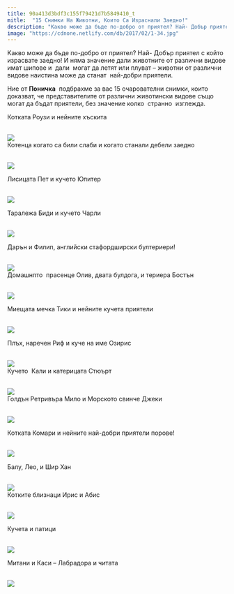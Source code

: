 ```yaml
---
title: 90a413d3bdf3c155f79421d7b5849410_t
mitle:  "15 Снимки На Животни, Които Са Израснали Заедно!"
description: "Kакво може да бъде по-добро от приятел? Най- Добър приятел с който израсвате заедно! И няма значение дали животните от различни видове имат шипове и  дали  могат да л"
image: "https://cdnone.netlify.com/db/2017/02/1-34.jpg"
---
```


 <p>Kакво може да бъде по-добро от приятел? Най- Добър приятел с който израсвате заедно! И няма значение дали животните от различни видове имат шипове и  дали  могат да летят или плуват – животни от различни видове наистина може да станат  най-добри приятели.</p>      <p>Ние от <strong>Поничка</strong>  подбрахме за вас 15 очарователни снимки, които доказват, че представителите от различни животински видове също могат да бъдат приятели, без значение колко  странно  изглежда.</p>  <p>Котката Роузи и нейните хъскита</p> <p> <br/><img src="https://cdnone.netlify.com/db/2017/02/1-34.jpg"/><br/> Котенца когато са били слаби и когато станали дебели заедно</p>      <p> <br/><img src="https://cdnone.netlify.com/db/2017/02/2-36.jpg"/><br/></p> <p>Лисицата Пет и кучето Юпитер</p> <p> <br/><img src="https://cdnone.netlify.com/db/2017/02/3-36.jpg"/><br/></p> <p>Таралежа Биди и кучето Чарли</p>      <p> <br/><img src="https://cdnone.netlify.com/db/2017/02/4-36.jpg"/><br/></p> <p> Дарън и Филип, английски стафордширски бултериери!</p> <p> <br/><img src="https://cdnone.netlify.com/db/2017/02/5-36.jpg"/><br/> Домашнпто  прасенце Олив, двата булдога, и териера Бостън</p> <p> <br/><img src="https://cdnone.netlify.com/db/2017/02/6-35.jpg"/><br/></p> <p>Миещата мечка Тики и нейните кучета приятели</p> <p> <br/><img src="https://cdnone.netlify.com/db/2017/02/7-34.jpg"/><br/></p>       <p>Плъх, наречен Риф и куче на име Озирис</p> <p> <br/><img src="https://cdnone.netlify.com/db/2017/02/8-33.jpg"/><br/> Кучето  Кали и катерицата Стюърт</p> <p> <br/><img src="https://cdnone.netlify.com/db/2017/02/9-32.jpg"/><br/> Голдън Ретривъра Мило и Морското свинче Джеки</p> <p> <br/><img src="https://cdnone.netlify.com/db/2017/02/10-28.jpg"/><br/></p>      <p>Котката Комари и нейните най-добри приятели порове!</p> <p> <br/><img src="https://cdnone.netlify.com/db/2017/02/11-27.jpg"/><br/></p> <p>Балу, Лео, и Шир Хан</p> <p> <br/><img src="https://cdnone.netlify.com/db/2017/02/12-21.jpg"/><br/> Котките близнаци Ирис и Абис</p> <p> <br/><img src="https://cdnone.netlify.com/db/2017/02/13-21.jpg"/><br/></p> <p> Кучета и патици</p> <p> <br/><img src="https://cdnone.netlify.com/db/2017/02/14-21.jpg"/><br/></p>  <p>Митани и Каси – Лабрадора и читата</p> <p> <br/><img src="https://cdnone.netlify.com/db/2017/02/15-19.jpg"/><br/></p>       
